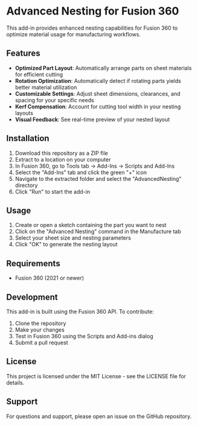 # Advanced Nesting for Fusion 360

This add-in provides enhanced nesting capabilities for Fusion 360 to optimize material usage for manufacturing workflows.

## Features

- **Optimized Part Layout**: Automatically arrange parts on sheet materials for efficient cutting
- **Rotation Optimization**: Automatically detect if rotating parts yields better material utilization
- **Customizable Settings**: Adjust sheet dimensions, clearances, and spacing for your specific needs
- **Kerf Compensation**: Account for cutting tool width in your nesting layouts
- **Visual Feedback**: See real-time preview of your nested layout

## Installation

1. Download this repository as a ZIP file
2. Extract to a location on your computer
3. In Fusion 360, go to Tools tab → Add-Ins → Scripts and Add-Ins
4. Select the "Add-Ins" tab and click the green "+" icon
5. Navigate to the extracted folder and select the "AdvancedNesting" directory
6. Click "Run" to start the add-in

## Usage

1. Create or open a sketch containing the part you want to nest
2. Click on the "Advanced Nesting" command in the Manufacture tab
3. Select your sheet size and nesting parameters
4. Click "OK" to generate the nesting layout

## Requirements

- Fusion 360 (2021 or newer)

## Development

This add-in is built using the Fusion 360 API. To contribute:

1. Clone the repository
2. Make your changes
3. Test in Fusion 360 using the Scripts and Add-ins dialog
4. Submit a pull request

## License

This project is licensed under the MIT License - see the LICENSE file for details.

## Support

For questions and support, please open an issue on the GitHub repository.
